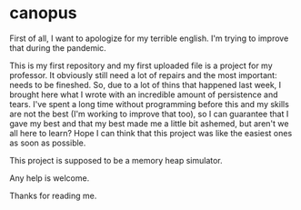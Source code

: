 # canopus

First of all, I want to apologize for my terrible english. I'm trying to improve that during the pandemic. 

This is my first repository and my first uploaded file is a project for my professor. It obviously still need a lot of repairs and
the most important: needs to be fineshed. So, due to a lot of thins that happened last week, I brought here what I wrote with 
an incredible amount of persistence and tears. I've spent a long time without programming before this and my skills are not the best 
(I'm working to improve that too), so I can guarantee that I gave my best and that my best made me a little bit ashemed, but aren't 
we all here to learn? Hope I can think that this project was like the easiest ones as soon as possible.

This project is supposed to be a memory heap simulator. 

Any help is welcome.

Thanks for reading me.
